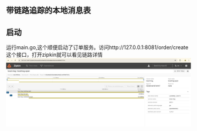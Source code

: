 ## 带链路追踪的本地消息表

## 启动
运行main.go,这个顺便启动了订单服务。访问http://127.0.0.1:8081/order/create这个接口，打开zipkin就可以看见链路详情
![img.png](img.png)

